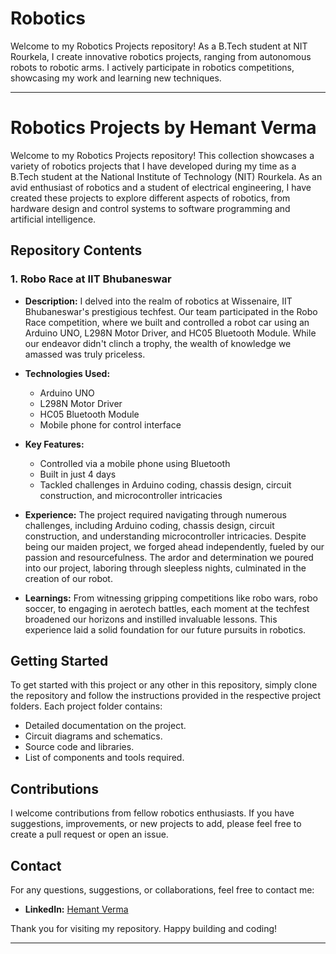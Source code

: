 # Robotics
Welcome to my Robotics Projects repository! As a B.Tech student at NIT Rourkela, I create innovative robotics projects, ranging from autonomous robots to robotic arms. I actively participate in robotics competitions, showcasing my work and learning new techniques.

---

# Robotics Projects by Hemant Verma

Welcome to my Robotics Projects repository! This collection showcases a variety of robotics projects that I have developed during my time as a B.Tech student at the National Institute of Technology (NIT) Rourkela. As an avid enthusiast of robotics and a student of electrical engineering, I have created these projects to explore different aspects of robotics, from hardware design and control systems to software programming and artificial intelligence.

## Repository Contents

### 1. **Robo Race at IIT Bhubaneswar**

   - **Description:**
     I delved into the realm of robotics at Wissenaire, IIT Bhubaneswar's prestigious techfest. Our team participated in the Robo Race competition, where we built and controlled a robot car using an Arduino UNO, L298N Motor Driver, and HC05 Bluetooth Module. While our endeavor didn't clinch a trophy, the wealth of knowledge we amassed was truly priceless.

   - **Technologies Used:**
     - Arduino UNO
     - L298N Motor Driver
     - HC05 Bluetooth Module
     - Mobile phone for control interface

   - **Key Features:**
     - Controlled via a mobile phone using Bluetooth
     - Built in just 4 days
     - Tackled challenges in Arduino coding, chassis design, circuit construction, and microcontroller intricacies

   - **Experience:**
     The project required navigating through numerous challenges, including Arduino coding, chassis design, circuit construction, and understanding microcontroller intricacies. Despite being our maiden project, we forged ahead independently, fueled by our passion and resourcefulness. The ardor and determination we poured into our project, laboring through sleepless nights, culminated in the creation of our robot.

   - **Learnings:**
     From witnessing gripping competitions like robo wars, robo soccer, to engaging in aerotech battles, each moment at the techfest broadened our horizons and instilled invaluable lessons. This experience laid a solid foundation for our future pursuits in robotics.

## Getting Started

To get started with this project or any other in this repository, simply clone the repository and follow the instructions provided in the respective project folders. Each project folder contains:
- Detailed documentation on the project.
- Circuit diagrams and schematics.
- Source code and libraries.
- List of components and tools required.

## Contributions

I welcome contributions from fellow robotics enthusiasts. If you have suggestions, improvements, or new projects to add, please feel free to create a pull request or open an issue.

## Contact

For any questions, suggestions, or collaborations, feel free to contact me:
- **LinkedIn:** [Hemant Verma]((https://www.linkedin.com/in/hemant-verma-ind))

Thank you for visiting my repository. Happy building and coding!

---
